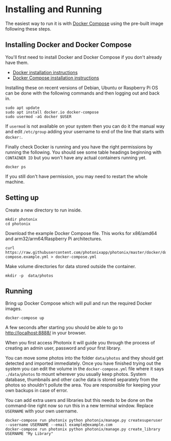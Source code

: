 # Installing and Running

The easiest way to run it is with [Docker Compose](https://docs.docker.com/compose/install/#install-compose) using the pre-built image following these steps.

## Installing Docker and Docker Compose

You'll first need to install Docker and Docker Compose if you don't already have them.

- [Docker installation instructions](https://docs.docker.com/get-docker/)
- [Docker Compose installation instructions](https://docs.docker.com/compose/install/)

Installing these on recent versions of Debian, Ubuntu or Raspberry Pi OS can be done with the following commands and then logging out and back in.

    sudo apt update
    sudo apt install docker.io docker-compose
    sudo usermod -aG docker $USER

If `usermod` is not available on your system then you can do it the manual way and edit `/etc/group` adding your username to end of the line that starts with `docker:`.

Finally check Docker is running and you have the right permissions by running the following. You should see some table headings beginning with `CONTAINER ID` but you won't have any actual containers running yet.

    docker ps

If you still don't have permission, you may need to restart the whole machine.

## Setting up

Create a new directory to run inside.

    mkdir photonix
    cd photonix

Download the example Docker Compose file. This works for x86/amd64 and arm32/arm64/Raspberry Pi architectures.

    curl https://raw.githubusercontent.com/photonixapp/photonix/master/docker/docker-compose.example.yml > docker-compose.yml

Make volume directories for data stored outside the container.

    mkdir -p  data/photos

## Running

Bring up Docker Compose which will pull and run the required Docker images.

    docker-compose up

A few seconds after starting you should be able to go to [http://localhost:8888/](http://localhost:8888/) in your browser.

When you first access Photonix it will guide you through the process of creating an admin user, password and your first library.

You can move some photos into the folder `data/photos` and they should get detected and imported immediately. Once you have finished trying out the system you can edit the volume in the `docker-compose.yml` file where it says `./data/photos` to mount wherever you usually keep photos. System database, thumbnails and other cache data is stored separately from the photos so shouldn't pollute the area. You are responsible for keeping your own backups in case of error.

You can add extra users and libraries but this needs to be done on the command-line right now so run this in a new terminal window. Replace `USERNAME` with your own username.

    docker-compose run photonix python photonix/manage.py createsuperuser --username USERNAME --email example@example.com
    docker-compose run photonix python photonix/manage.py create_library USERNAME "My Library"
